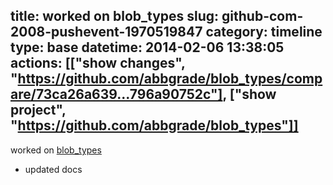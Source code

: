 title: worked on blob_types
slug: github-com-2008-pushevent-1970519847
category: timeline
type: base
datetime: 2014-02-06 13:38:05
actions: [["show changes", "https://github.com/abbgrade/blob_types/compare/73ca26a639...796a90752c"], ["show project", "https://github.com/abbgrade/blob_types"]]
---
worked on [blob_types](https://github.com/abbgrade/blob_types)

 - updated docs

